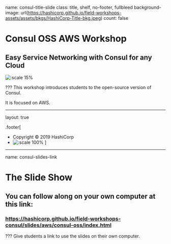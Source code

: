 name: consul-title-slide
class: title, shelf, no-footer, fullbleed
background-image: url(https://hashicorp.github.io/field-workshops-assets/assets/bkgs/HashiCorp-Title-bkg.jpeg)
count: false

# Consul OSS AWS Workshop
## Easy Service Networking with Consul for any Cloud

![:scale 15%](https://hashicorp.github.io/field-workshops-assets/assets/logos/logo_consul.png)

???
This workshop introduces students to the open-source version of Consul.

It is focused on AWS.

---
layout: true

.footer[
- Copyright © 2019 HashiCorp
- ![:scale 100%](https://hashicorp.github.io/field-workshops-assets/assets/logos/HashiCorp_Icon_Black.svg)
]

---
name: consul-slides-link
# The Slide Show
## You can follow along on your own computer at this link:
### https://hashicorp.github.io/field-workshops-consul/slides/aws/consul-oss/index.html

???
Give students a link to use the slides on their own computer.
